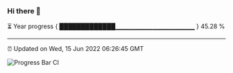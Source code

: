 ### Hi there 👋

⏳ Year progress { █████████████▁▁▁▁▁▁▁▁▁▁▁▁▁▁▁▁▁ } 45.28 %

---

⏰ Updated on Wed, 15 Jun 2022 06:26:45 GMT

![Progress Bar CI](https://github.com/ZhaoGui/ZhaoGui/workflows/Progress%20Bar%20CI/badge.svg)
